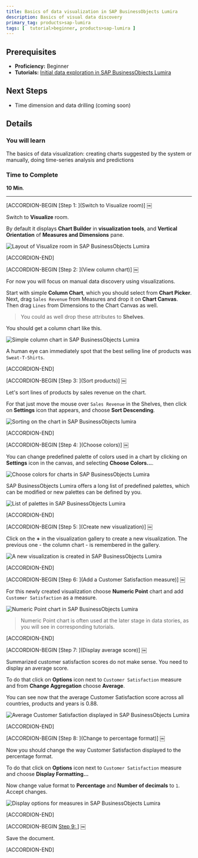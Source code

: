 ```yaml
---
title: Basics of data visualization in SAP BusinessObjects Lumira
description: Basics of visual data discovery
primary_tag: products>sap-lumira
tags: [  tutorial>beginner, products>sap-lumira ]
---
```

## Prerequisites  
- **Proficiency:** Beginner
- **Tutorials:** [Initial data exploration in SAP BusinessObjects Lumira](https://www.sap.com/developer/tutorials/lumira-initial-data-exploration.html)

## Next Steps
- Time dimension and data drilling (coming soon)

## Details
### You will learn  
The basics of data visualization: creating charts suggested by the system or manually, doing time-series analysis and predictions

### Time to Complete
**10 Min**.

---


[ACCORDION-BEGIN [Step 1: ](Switch to Visualize room)] ￼

Switch to **Visualize** room.

By default it displays **Chart Builder** in **visualization tools**, and **Vertical Orientation** of **Measures and Dimensions** pane.

![Layout of Visualize room in SAP BusinessObjects Lumira](Lum03-01a.png)


[ACCORDION-END]

[ACCORDION-BEGIN [Step 2: ](View column chart)] ￼

For now you will focus on manual data discovery using visualizations.

Start with simple **Column Chart**, which you should select from **Chart Picker**. Next, drag `Sales Revenue` from Measures and drop it on **Chart Canvas**. Then drag `Lines` from Dimensions to the Chart Canvas as well.

> You could as well drop these attributes to **Shelves**.

You should get a column chart like this.

![Simple column chart in SAP BusinessObjects Lumira](Lum03-02.png)

A human eye can immediately spot that the best selling line of products was `Sweat-T-Shirts`.


[ACCORDION-END]

[ACCORDION-BEGIN [Step 3: ](Sort products)] ￼

Let's sort lines of products by sales revenue on the chart.

For that just move the mouse over `Sales Revenue` in the Shelves, then click on **Settings** icon that appears, and choose **Sort Descending**.

![Sorting on the chart in SAP BusinessObjects lumira](Lum03-03.png)


[ACCORDION-END]

[ACCORDION-BEGIN [Step 4: ](Choose colors)] ￼

You can change predefined palette of colors used in a chart by clicking on **Settings** icon in the canvas, and selecting **Choose Colors...**.

![Choose colors for charts in SAP BusinessObjects Lumira](Lum03-04.png)

SAP BusinessObjects Lumira offers a long list of predefined palettes, which can be modified or new palettes can be defined by you.

![List of palettes in SAP BusinessObjects Lumira](Lum03-05.png)


[ACCORDION-END]

[ACCORDION-BEGIN [Step 5: ](Create new visualization)] ￼

Click on the **+** in the visualization gallery to create a new visualization. The previous one - the column chart - is remembered in the gallery.

![A new visualization is created in SAP BusinessObjects Lumira](Lum03-06.png)


[ACCORDION-END]

[ACCORDION-BEGIN [Step 6: ](Add a Customer Satisfaction measure)] ￼

For this newly created visualization choose **Numeric Point** chart and add `Customer Satisfaction` as a measure.

![Numeric Point chart in SAP BusinessObjects Lumira](Lum03-07.png)

> Numeric Point chart is often used at the later stage in data stories, as you will see in corresponding tutorials.


[ACCORDION-END]

[ACCORDION-BEGIN [Step 7: ](Display average score)] ￼

Summarized customer satisfaction scores do not make sense. You need to display an average score.

To do that click on **Options** icon next to `Customer Satisfaction` measure and from **Change Aggregation** choose **Average**.

You can see now that the average Customer Satisfaction score across all countries, products and years is 0.88.

![Average Customer Satisfaction displayed in SAP BusinessObjects Lumira](Lum03-08.png)


[ACCORDION-END]

[ACCORDION-BEGIN [Step 8: ](Change to percentage format)] ￼

Now you should change the way Customer Satisfaction displayed to the percentage format.

To do that click on **Options** icon next to `Customer Satisfaction` measure and choose **Display Formatting...**

Now change value format to **Percentage** and **Number of decimals** to `1`. Accept changes.

![Display options for measures in SAP BusinessObjects Lumira](Lum03-09.png)


[ACCORDION-END]

[ACCORDION-BEGIN [Step 9: ](Save)] ￼

Save the document.


[ACCORDION-END]


